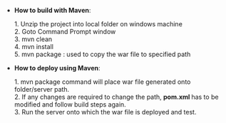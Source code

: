 <ul>
<li> <b>How to build with Maven</b>: 
<p>1. Unzip the project into local folder on windows machine <br>
   2. Goto Command Prompt window <br>
   3. mvn clean <br>
   4. mvn install <br>
   5. mvn package : used to copy the war file to specified path<br>
</p>
<li> <b>How to deploy using Maven</b>: 
<p> 1. mvn package command will place war file generated onto folder/server path. <br>
    2. If any changes are required to change the path, <b>pom.xml </b>has to be modified and follow build steps again. <br>
    3. Run the server onto which the war file is deployed and test.
</p>
</ul>
